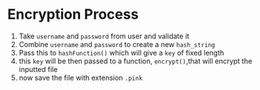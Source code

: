 # Encryption Process
1. Take `username` and `password` from user and validate it
2. Combine `username` and `password` to create a new `hash_string`
3. Pass this to `hashFunction()` which will give a `key` of fixed length
4. this `key` will be then passed to a function, `encrypt()`,that will encrypt the inputted file
5. now save the file with extension `.pink`
